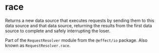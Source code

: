 # race

Returns a new data source that executes requests by sending them to this
data source and that data source, returning the results from the first data
source to complete and safely interrupting the loser.

Part of the `RequestResolver` module from the `@effect/io` package. Also known as `RequestResolver.race`.
